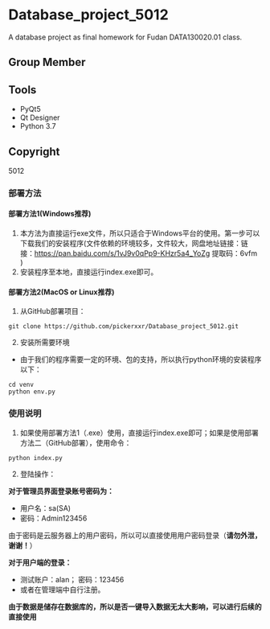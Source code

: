 # Database_project_5012
A database project as final homework for Fudan DATA130020.01 class.

## Group Member





## Tools

- PyQt5
- Qt Designer
- Python 3.7



## Copyright

5012



### 部署方法

#### 部署方法1(Windows推荐)

1. 本方法为直接运行exe文件，所以只适合于Windows平台的使用。第一步可以下载我们的安装程序(文件依赖的环境较多，文件较大，网盘地址链接：链接：https://pan.baidu.com/s/1vJ9v0qPp9-KHzr5a4_YoZg  提取码：6vfm )
2. 安装程序至本地，直接运行index.exe即可。

#### 部署方法2(MacOS or Linux推荐)

1. 从GitHub部署项目：

```git 
git clone https://github.com/pickerxxr/Database_project_5012.git
```

2. 安装所需要环境

- 由于我们的程序需要一定的环境、包的支持，所以执行python环境的安装程序以下：

```
cd venv
python env.py
```



### 使用说明

1. 如果使用部署方法1（.exe）使用，直接运行index.exe即可；如果是使用部署方法二（GitHub部署），使用命令：

```
python index.py
```

2. 登陆操作：

**对于管理员界面登录账号密码为：**

- 用户名：sa(SA)
- 密码：Admin123456

由于密码是云服务器上的用户密码，所以可以直接使用用户密码登录（**请勿外泄，谢谢！**）

**对于用户端的登录：**

- 测试账户：alan； 密码：123456
- 或者在管理端中自行注册。

**由于数据是储存在数据库的，所以是否一键导入数据无太大影响，可以进行后续的直接使用**
